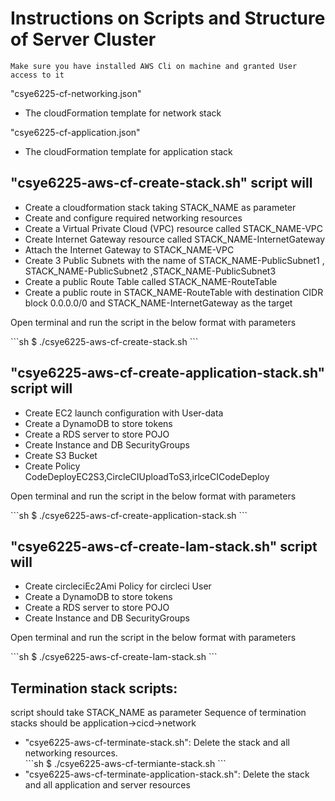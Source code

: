 # Instructions on Scripts and Structure of Server Cluster
  
    Make sure you have installed AWS Cli on machine and granted User access to it


<p>"csye6225-cf-networking.json"</p>
<ul>
  <li>The cloudFormation template for network stack</li>
</ul>
<p>"csye6225-cf-application.json"</p>
<ul>
  <li>The cloudFormation template for application stack</li>
</ul>


## "csye6225-aws-cf-create-stack.sh" script will
<ul>
  <li>Create a cloudformation stack taking STACK_NAME as parameter</li>
  <li>Create and configure required networking resources</li>
  <li>Create a Virtual Private Cloud (VPC) resource called STACK_NAME-VPC</li>
  <li>Create Internet Gateway resource called STACK_NAME-InternetGateway</li>
  <li>Attach the Internet Gateway to STACK_NAME-VPC </li>
  <li>Create 3 Public Subnets with the name of STACK_NAME-PublicSubnet1 , STACK_NAME-PublicSubnet2 ,STACK_NAME-PublicSubnet3</li>
  <li>Create a public Route Table called STACK_NAME-RouteTable</li>
  <li>Create a public route in STACK_NAME-RouteTable with destination CIDR block 0.0.0.0/0 and STACK_NAME-InternetGateway as the target</li>
</ul>

<p>Open terminal and run the script in the below format with parameters</p>
   ```sh
        $ ./csye6225-aws-cf-create-stack.sh <stack-name> <region-name> <vpc-cidr-block> <subnet1-cidr-block> <subnet2-cidr-block> 
 ```

## "csye6225-aws-cf-create-application-stack.sh" script will
<ul>
  <li>Create EC2 launch configuration with User-data</li>
  <li>Create a DynamoDB to store tokens</li>
  <li>Create a RDS server to store POJO</li>
  <li>Create Instance and DB SecurityGroups </li>
  <li>Create S3 Bucket</li>
  <li>Create Policy CodeDeployEC2S3,CircleCIUploadToS3,irlceCICodeDeploy</li>
</ul>

<p>Open terminal and run the script in the below format with parameters</p>
   ```sh
        $ ./csye6225-aws-cf-create-application-stack.sh <application-stack-name> <network-stack-name> <ami-id> <KeyName> <S3CodeDeployBucket> <S3ImageBucket> <User>
  ```

## "csye6225-aws-cf-create-Iam-stack.sh" script will
<ul>
  <li>Create circleciEc2Ami Policy for circleci User </li>
  <li>Create a DynamoDB to store tokens</li>
  <li>Create a RDS server to store POJO</li>
  <li>Create Instance and DB SecurityGroups </li>
</ul>

<p>Open terminal and run the script in the below format with parameters</p>
   ```sh
        $ ./csye6225-aws-cf-create-Iam-stack.sh <iam-stack-name> <user>
  ```

## Termination stack scripts: 
  script should take STACK_NAME as parameter
  Sequence of termination stacks should be application->cicd->network
<ul>
  <li> "csye6225-aws-cf-terminate-stack.sh": Delete the stack and all networking resources.</li>
     ```sh
          $ ./csye6225-aws-cf-termiante-stack.sh <stack-mame>
    ```
  <li> "csye6225-aws-cf-terminate-application-stack.sh": Delete the stack and all application and server resources
</ul>
        


